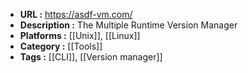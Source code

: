 - **URL :** https://asdf-vm.com/
- **Description :** The Multiple Runtime Version Manager
- **Platforms :** [[Unix]], [[Linux]]
- **Category :** [[Tools]]
- **Tags :** [[CLI]], [[Version manager]]